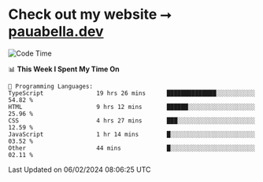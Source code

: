 # Check out my website ⭢ [pauabella.dev](https://pauabella.dev)

<!--START_SECTION:waka-->
![Code Time](http://img.shields.io/badge/Code%20Time-2%2C960%20hrs%2039%20mins-blue)

📊 **This Week I Spent My Time On** 

```text
💬 Programming Languages: 
TypeScript               19 hrs 26 mins      ██████████████░░░░░░░░░░░   54.82 % 
HTML                     9 hrs 12 mins       ██████░░░░░░░░░░░░░░░░░░░   25.96 % 
CSS                      4 hrs 27 mins       ███░░░░░░░░░░░░░░░░░░░░░░   12.59 % 
JavaScript               1 hr 14 mins        █░░░░░░░░░░░░░░░░░░░░░░░░   03.52 % 
Other                    44 mins             █░░░░░░░░░░░░░░░░░░░░░░░░   02.11 % 
```


 Last Updated on 06/02/2024 08:06:25 UTC
<!--END_SECTION:waka-->
